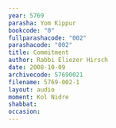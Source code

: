 ```yaml
---
year: 5769
parasha: Yom Kippur
bookcode: "0"
fullparashacode: "002"
parashacode: "002"
title: Commitment
author: Rabbi Eliezer Hirsch
date: 2008-10-09
archivecode: 57690021
filename: 5769-002-1
layout: audio
moment: Kol Nidre
shabbat: 
occasion: 
---
```

